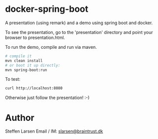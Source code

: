 # docker-spring-boot
A presentation (using remark) and a demo using spring boot and docker.

To see the presentation, go to the 'presentation' directory and point your browser to presentation.html.

To run the demo, compile and run via maven. 

```bash
# compile it
mvn clean install 
# or boot it up directly:
mvn spring-boot:run
```

To test:
```bash
curl http://localhost:8080
```

Otherwise just follow the presentation! :-)


# Author

Steffen Larsen
Email / IM: slarsen@braintrust.dk
